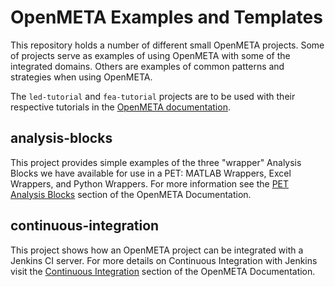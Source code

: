 # OpenMETA Examples and Templates

This repository holds a number of different small OpenMETA projects. Some of projects serve as examples of using OpenMETA with some of the integrated domains. Others are examples of common patterns and strategies when using OpenMETA.

The `led-tutorial` and `fea-tutorial` projects are to be used with their respective tutorials in the [OpenMETA documentation](http://docs.metamorphsoftware.com).

## analysis-blocks

This project provides simple examples of the three "wrapper" Analysis Blocks we have available for use in a PET: MATLAB Wrappers, Excel Wrappers, and Python Wrappers. For more information see the [PET Analysis Blocks](http://docs.metamorphsoftware.com/doc/pet/pet_analysis_blocks.html) section of the OpenMETA Documentation.

## continuous-integration

This project shows how an OpenMETA project can be integrated with a Jenkins CI server. For more details on Continuous Integration with Jenkins visit the [Continuous Integration](http://docs.metamorphsoftware.com/doc/utilities/continuousintegrationtest.html) section of the OpenMETA Documentation. 
